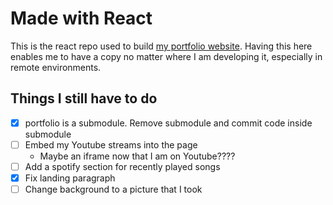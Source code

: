# Made with React  
This is the react repo used to build [my portfolio website](https://benjimanclarke.ie). Having this here enables me to have a copy no matter where I am developing it, especially in remote environments.  
## Things I still have to do
- [x] portfolio is a submodule. Remove submodule and commit code inside submodule 
- [ ] Embed my Youtube streams into the page
  - Maybe an iframe now that I am on Youtube????
- [ ] Add a spotify section for recently played songs
- [x] Fix landing paragraph
- [ ] Change background to a picture that I took
